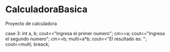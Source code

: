 # CalculadoraBasica
Proyecto de calculadora

case 3:
int a, b;
cout<<"Ingresa el primer numero";
cin>>a;
cout<<"Ingresa el segundo numero";
cin>>b;
multi=a*b;
cout<<"El resultado es: ";
cout<<multi;
breack;
